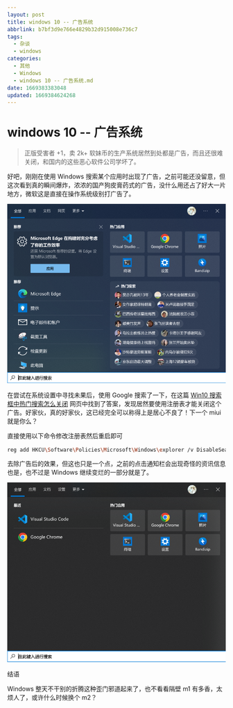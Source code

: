```yaml
---
layout: post
title: windows 10 -- 广告系统
abbrlink: b7bf3d9e766e4829b32d915008e736c7
tags:
  - 杂谈
  - windows
categories:
  - 其他
  - Windows
  - windows 10 -- 广告系统.md
date: 1669383383048
updated: 1669384624268
---
```


# windows 10 -- 广告系统

> 正版受害者 +1，卖 2k+ 软妹币的生产系统居然到处都是广告，而且还很难关闭，和国内的这些恶心软件公司学坏了。

好吧，刚刚在使用 Windows 搜索某个应用时出现了广告，之前可能还没留意，但这次看到真的瞬间爆炸，浓浓的国产狗皮膏药式的广告，没什么用还占了好大一片地方，微软这是直接在操作系统级别打广告了。

![1669384280333.png](/resources/aaefd6438fcd48d68f62fc2478f1f857.png)

在尝试在系统设置中寻找未果后，使用 Google 搜索了一下，在这篇 [Win10 搜索框中热门搜索怎么关闭](https://www.baiyunxitong.com/bangzhu/7714.html) 网页中找到了答案，发现居然要使用注册表才能关闭这个广告。好家伙，真的好家伙，这已经完全可以称得上是居心不良了！下一个 miui 就是你么？

直接使用以下命令修改注册表然后重启即可

```sh
reg add HKCU\Software\Policies\Microsoft\Windows\explorer /v DisableSearchBoxSuggestions /t reg_dword /d 1 /f
```

去除广告后的效果，但这也只是一个点，之前的点击通知栏会出现奇怪的资讯信息也是，也不过是 Windows 继续变烂的一部分就是了。

![1669383400633.png](/resources/1666773381144003aaddb19f2529e67b.png)

结语

Windows 整天不干别的折腾这种歪门邪道起来了，也不看看隔壁 m1 有多香，太烦人了，或许什么时候换个 m2？
